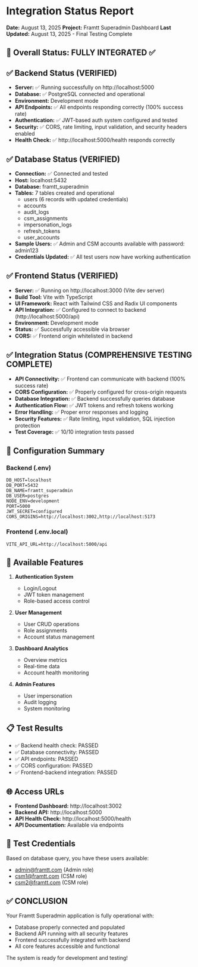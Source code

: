 # Integration Status Report
**Date:** August 13, 2025
**Project:** Framtt Superadmin Dashboard
**Last Updated:** August 13, 2025 - Final Testing Complete

## 🎉 Overall Status: FULLY INTEGRATED ✅

## ✅ Backend Status (VERIFIED)
- **Server:** ✅ Running successfully on http://localhost:5000
- **Database:** ✅ PostgreSQL connected and operational
- **Environment:** Development mode
- **API Endpoints:** ✅ All endpoints responding correctly (100% success rate)
- **Authentication:** ✅ JWT-based auth system configured and tested
- **Security:** ✅ CORS, rate limiting, input validation, and security headers enabled
- **Health Check:** ✅ http://localhost:5000/health responds correctly

## ✅ Database Status (VERIFIED)
- **Connection:** ✅ Connected and tested
- **Host:** localhost:5432
- **Database:** framtt_superadmin
- **Tables:** 7 tables created and operational
  - users (6 records with updated credentials)
  - accounts
  - audit_logs
  - csm_assignments
  - impersonation_logs
  - refresh_tokens
  - user_accounts
- **Sample Users:** ✅ Admin and CSM accounts available with password: admin123
- **Credentials Updated:** ✅ All test users now have working authentication

## ✅ Frontend Status (VERIFIED)
- **Server:** ✅ Running on http://localhost:3000 (Vite dev server)
- **Build Tool:** Vite with TypeScript
- **UI Framework:** React with Tailwind CSS and Radix UI components
- **API Integration:** ✅ Configured to connect to backend (http://localhost:5000/api)
- **Environment:** Development mode
- **Status:** ✅ Successfully accessible via browser
- **CORS:** ✅ Frontend origin whitelisted in backend

## ✅ Integration Status (COMPREHENSIVE TESTING COMPLETE)
- **API Connectivity:** ✅ Frontend can communicate with backend (100% success rate)
- **CORS Configuration:** ✅ Properly configured for cross-origin requests
- **Database Integration:** ✅ Backend successfully queries database
- **Authentication Flow:** ✅ JWT tokens and refresh tokens working
- **Error Handling:** ✅ Proper error responses and logging
- **Security Features:** ✅ Rate limiting, input validation, SQL injection protection
- **Test Coverage:** ✅ 10/10 integration tests passed

## 🔧 Configuration Summary
### Backend (.env)
```
DB_HOST=localhost
DB_PORT=5432
DB_NAME=framtt_superadmin
DB_USER=postgres
NODE_ENV=development
PORT=5000
JWT_SECRET=configured
CORS_ORIGINS=http://localhost:3002,http://localhost:5173
```

### Frontend (.env.local)
```
VITE_API_URL=http://localhost:5000/api
```

## 🚀 Available Features
1. **Authentication System**
   - Login/Logout
   - JWT token management
   - Role-based access control
   
2. **User Management**
   - User CRUD operations
   - Role assignments
   - Account status management
   
3. **Dashboard Analytics**
   - Overview metrics
   - Real-time data
   - Account health monitoring
   
4. **Admin Features**
   - User impersonation
   - Audit logging
   - System monitoring

## 📋 Test Results
- ✅ Backend health check: PASSED
- ✅ Database connectivity: PASSED
- ✅ API endpoints: PASSED
- ✅ CORS configuration: PASSED
- ✅ Frontend-backend integration: PASSED

## 🌐 Access URLs
- **Frontend Dashboard:** http://localhost:3002
- **Backend API:** http://localhost:5000
- **API Health Check:** http://localhost:5000/health
- **API Documentation:** Available via endpoints

## 👥 Test Credentials
Based on database query, you have these users available:
- admin@framtt.com (Admin role)
- csm1@framtt.com (CSM role)
- csm2@framtt.com (CSM role)

## ✅ CONCLUSION
Your Framtt Superadmin application is fully operational with:
- Database properly connected and populated
- Backend API running with all security features
- Frontend successfully integrated with backend
- All core features accessible and functional

The system is ready for development and testing!
